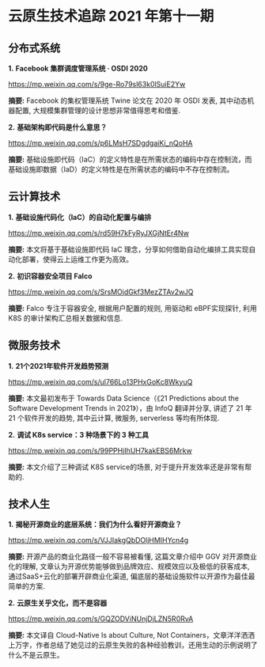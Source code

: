 # 云原生技术追踪 2021 年第十一期

## 分布式系统

**1.** **Facebook 集群调度管理系统 · OSDI 2020**

https://mp.weixin.qq.com/s/9ge-Ro79sl63k0lSuiE2Yw

**摘要:** Facebook 的集权管理系统 Twine 论文在 2020 年 OSDI 发表, 其中动态机器配置, 大规模集群管理的设计思想非常值得思考和借鉴.

**2.** **基础架构即代码是什么意思？**

https://mp.weixin.qq.com/s/p6LMsH7SDgdgaiKi_nQoHA

**摘要:** 基础设施即代码（IaC）的定义特性是在所需状态的编码中存在控制流，而基础设施即数据（IaD）的定义特性是在所需状态的编码中不存在控制流。

## 云计算技术

**1.** **基础设施代码化（IaC）的自动化配置与编排**

https://mp.weixin.qq.com/s/rd59H7kFyRyJXGjNtEr4Nw

**摘要:** 本文将基于基础设施即代码 IaC 理念，分享如何借助自动化编排工具实现自动化部署，使得云上运维工作更为高效。

**2.** **初识容器安全项目 Falco**

https://mp.weixin.qq.com/s/SrsMOjdGkf3MezZTAv2wJQ

**摘要:** Falco 专注于容器安全, 根据用户配置的规则, 用驱动和 eBPF实现探针, 利用 K8S 的审计架构汇总相关数据和信息.

## 微服务技术

**1.** **21个2021年软件开发趋势预测**

https://mp.weixin.qq.com/s/ul766Lo13PHxGoKc8WkyuQ

**摘要:** 本文最初发布于 Towards Data Science（《21 Predictions about the Software Development Trends in 2021》），由 InfoQ 翻译并分享, 讲述了 21 年 21 个软件开发的趋势, 其中云计算, 微服务, serverless 等均有所体现.

**2.** **调试 K8s service：3 种场景下的 3 种工具**

https://mp.weixin.qq.com/s/99PPHjIhUH7kakEBS6Mrkw

**摘要:** 本文介绍了三种调试 K8S service的场景, 对于提升开发效率还是非常有帮助的.

## 技术人生

**1.** **揭秘开源商业的底层系统：我们为什么看好开源商业？**

https://mp.weixin.qq.com/s/VJJIakgQbDOljHMIHYcn4g

**摘要:** 开源产品的商业化路径一般不容易被看懂, 这篇文章介绍中 GGV 对开源商业化的理解, 文章认为开源优势能够做到品牌效应、规模效应以及极低的获客成本, 通过SaaS+云化的部署开辟商业化渠道, 偏底层的基础设施软件以开源作为最佳最简单的方案.

**2.** **云原生关乎文化，而不是容器**

https://mp.weixin.qq.com/s/GQZODViNUnjDjLZN5R0RvA

**摘要:** 本文译自 Cloud-Native Is about Culture, Not Containers，文章洋洋洒洒上万字，作者总结了她见过的云原生失败的各种经验教训，还用生动的示例说明了什么不是云原生。

